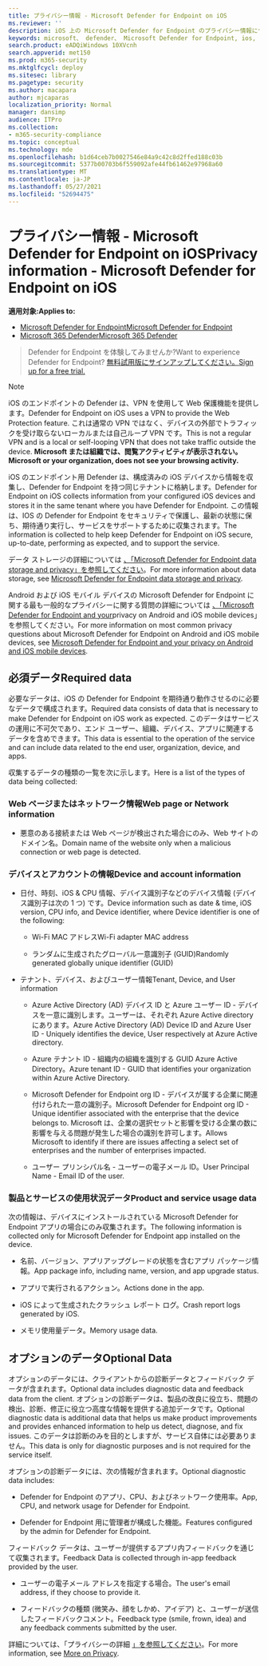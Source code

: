 ```yaml
---
title: プライバシー情報 - Microsoft Defender for Endpoint on iOS
ms.reviewer: ''
description: iOS 上の Microsoft Defender for Endpoint のプライバシー情報について説明します。
keywords: microsoft、 defender、 Microsoft Defender for Endpoint, ios, policy, overview
search.product: eADQiWindows 10XVcnh
search.appverid: met150
ms.prod: m365-security
ms.mktglfcycl: deploy
ms.sitesec: library
ms.pagetype: security
ms.author: macapara
author: mjcaparas
localization_priority: Normal
manager: dansimp
audience: ITPro
ms.collection:
- m365-security-compliance
ms.topic: conceptual
ms.technology: mde
ms.openlocfilehash: b1d64ceb7b0027546e84a9c42c8d2ffed188c03b
ms.sourcegitcommit: 5377b00703b6f559092afe44fb61462e97968a60
ms.translationtype: MT
ms.contentlocale: ja-JP
ms.lasthandoff: 05/27/2021
ms.locfileid: "52694475"
---
```

# <a name="privacy-information---microsoft-defender-for-endpoint-on-ios"></a><span data-ttu-id="ec2ce-104">プライバシー情報 - Microsoft Defender for Endpoint on iOS</span><span class="sxs-lookup"><span data-stu-id="ec2ce-104">Privacy information - Microsoft Defender for Endpoint on iOS</span></span>

<span data-ttu-id="ec2ce-105">**適用対象:**</span><span class="sxs-lookup"><span data-stu-id="ec2ce-105">**Applies to:**</span></span>
- [<span data-ttu-id="ec2ce-106">Microsoft Defender for Endpoint</span><span class="sxs-lookup"><span data-stu-id="ec2ce-106">Microsoft Defender for Endpoint</span></span>](https://go.microsoft.com/fwlink/p/?linkid=2154037)
- [<span data-ttu-id="ec2ce-107">Microsoft 365 Defender</span><span class="sxs-lookup"><span data-stu-id="ec2ce-107">Microsoft 365 Defender</span></span>](https://go.microsoft.com/fwlink/?linkid=2118804)

> <span data-ttu-id="ec2ce-108">Defender for Endpoint を体験してみませんか?</span><span class="sxs-lookup"><span data-stu-id="ec2ce-108">Want to experience Defender for Endpoint?</span></span> [<span data-ttu-id="ec2ce-109">無料試用版にサインアップしてください。</span><span class="sxs-lookup"><span data-stu-id="ec2ce-109">Sign up for a free trial.</span></span>](https://www.microsoft.com/microsoft-365/windows/microsoft-defender-atp?ocid=docs-wdatp-investigateip-abovefoldlink)

> [!NOTE]
> <span data-ttu-id="ec2ce-110">iOS のエンドポイントの Defender は、VPN を使用して Web 保護機能を提供します。</span><span class="sxs-lookup"><span data-stu-id="ec2ce-110">Defender for Endpoint on iOS uses a VPN to provide the Web Protection feature.</span></span> <span data-ttu-id="ec2ce-111">これは通常の VPN ではなく、デバイスの外部でトラフィックを受け取らないローカルまたは自己ループ VPN です。</span><span class="sxs-lookup"><span data-stu-id="ec2ce-111">This is not a regular VPN and is a local or self-looping VPN that does not take traffic outside the device.</span></span> <span data-ttu-id="ec2ce-112">**Microsoft または組織では、閲覧アクティビティが表示されない。**</span><span class="sxs-lookup"><span data-stu-id="ec2ce-112">**Microsoft or your organization, does not see your browsing activity.**</span></span>

<span data-ttu-id="ec2ce-113">iOS のエンドポイント用 Defender は、構成済みの iOS デバイスから情報を収集し、Defender for Endpoint を持つ同じテナントに格納します。</span><span class="sxs-lookup"><span data-stu-id="ec2ce-113">Defender for Endpoint on iOS collects information from your configured iOS devices and stores it in the same tenant where you have Defender for Endpoint.</span></span> <span data-ttu-id="ec2ce-114">この情報は、IOS の Defender for Endpoint をセキュリティで保護し、最新の状態に保ち、期待通り実行し、サービスをサポートするために収集されます。</span><span class="sxs-lookup"><span data-stu-id="ec2ce-114">The information is collected to help keep Defender for Endpoint on iOS secure, up-to-date, performing as expected, and to support the service.</span></span>

<span data-ttu-id="ec2ce-115">データ ストレージの詳細については [、「Microsoft Defender for Endpoint data storage and privacy」を参照してください](data-storage-privacy.md)。</span><span class="sxs-lookup"><span data-stu-id="ec2ce-115">For more information about data storage, see [Microsoft Defender for Endpoint data storage and privacy](data-storage-privacy.md).</span></span>


<span data-ttu-id="ec2ce-116">Android および iOS モバイル デバイスの Microsoft Defender for Endpoint に関する最も一般的なプライバシーに関する質問の詳細については [、「Microsoft Defender for Endpoint and your](https://support.microsoft.com/topic/microsoft-defender-for-endpoint-and-your-privacy-on-android-and-ios-mobile-devices-4109bc54-8ec5-4433-9c33-d359b75ac22a)privacy on Android and iOS mobile devices」を参照してください。</span><span class="sxs-lookup"><span data-stu-id="ec2ce-116">For more information on most common privacy questions about Microsoft Defender for Endpoint on Android and iOS mobile devices, see [Microsoft Defender for Endpoint and your privacy on Android and iOS mobile devices](https://support.microsoft.com/topic/microsoft-defender-for-endpoint-and-your-privacy-on-android-and-ios-mobile-devices-4109bc54-8ec5-4433-9c33-d359b75ac22a).</span></span>

## <a name="required-data"></a><span data-ttu-id="ec2ce-117">必須データ</span><span class="sxs-lookup"><span data-stu-id="ec2ce-117">Required data</span></span> 

<span data-ttu-id="ec2ce-118">必要なデータは、iOS の Defender for Endpoint を期待通り動作させるのに必要なデータで構成されます。</span><span class="sxs-lookup"><span data-stu-id="ec2ce-118">Required data consists of data that is necessary to make Defender for Endpoint on iOS work as expected.</span></span> <span data-ttu-id="ec2ce-119">このデータはサービスの運用に不可欠であり、エンド ユーザー、組織、デバイス、アプリに関連するデータを含めできます。</span><span class="sxs-lookup"><span data-stu-id="ec2ce-119">This data is essential to the operation of the service and can include data related to the end user, organization, device, and apps.</span></span> 

<span data-ttu-id="ec2ce-120">収集するデータの種類の一覧を次に示します。</span><span class="sxs-lookup"><span data-stu-id="ec2ce-120">Here is a list of the types of data being collected:</span></span> 

### <a name="web-page-or-network-information"></a><span data-ttu-id="ec2ce-121">Web ページまたはネットワーク情報</span><span class="sxs-lookup"><span data-stu-id="ec2ce-121">Web page or Network information</span></span> 

- <span data-ttu-id="ec2ce-122">悪意のある接続または Web ページが検出された場合にのみ、Web サイトのドメイン名。</span><span class="sxs-lookup"><span data-stu-id="ec2ce-122">Domain name of the website only when a malicious connection or web page is detected.</span></span> 

### <a name="device-and-account-information"></a><span data-ttu-id="ec2ce-123">デバイスとアカウントの情報</span><span class="sxs-lookup"><span data-stu-id="ec2ce-123">Device and account information</span></span> 

- <span data-ttu-id="ec2ce-124">日付、時刻、iOS & CPU 情報、デバイス識別子などのデバイス情報 (デバイス識別子は次の 1 つ) です。</span><span class="sxs-lookup"><span data-stu-id="ec2ce-124">Device information such as date & time, iOS version, CPU info, and Device identifier, where Device identifier is one of the following:</span></span> 

    - <span data-ttu-id="ec2ce-125">Wi-Fi MAC アドレス</span><span class="sxs-lookup"><span data-stu-id="ec2ce-125">Wi-Fi adapter MAC address</span></span> 

    - <span data-ttu-id="ec2ce-126">ランダムに生成されたグローバル一意識別子 (GUID)</span><span class="sxs-lookup"><span data-stu-id="ec2ce-126">Randomly generated globally unique identifier (GUID)</span></span> 

- <span data-ttu-id="ec2ce-127">テナント、デバイス、およびユーザー情報</span><span class="sxs-lookup"><span data-stu-id="ec2ce-127">Tenant, Device, and User information</span></span> 

    - <span data-ttu-id="ec2ce-128">Azure Active Directory (AD) デバイス ID と Azure ユーザー ID - デバイスを一意に識別します。ユーザーは、それぞれ Azure Active directory にあります。</span><span class="sxs-lookup"><span data-stu-id="ec2ce-128">Azure Active Directory (AD) Device ID and Azure User ID - Uniquely identifies the device, User respectively at Azure Active directory.</span></span> 

    - <span data-ttu-id="ec2ce-129">Azure テナント ID - 組織内の組織を識別する GUID Azure Active Directory。</span><span class="sxs-lookup"><span data-stu-id="ec2ce-129">Azure tenant ID - GUID that identifies your organization within Azure Active Directory.</span></span> 

    - <span data-ttu-id="ec2ce-130">Microsoft Defender for Endpoint org ID - デバイスが属する企業に関連付けられた一意の識別子。</span><span class="sxs-lookup"><span data-stu-id="ec2ce-130">Microsoft Defender for Endpoint org ID - Unique identifier associated with the enterprise that the device belongs to.</span></span> <span data-ttu-id="ec2ce-131">Microsoft は、企業の選択セットと影響を受ける企業の数に影響を与える問題が発生した場合の識別を許可します。</span><span class="sxs-lookup"><span data-stu-id="ec2ce-131">Allows Microsoft to identify if there are issues affecting a select set of enterprises and the number of enterprises impacted.</span></span> 

    - <span data-ttu-id="ec2ce-132">ユーザー プリンシパル名 - ユーザーの電子メール ID。</span><span class="sxs-lookup"><span data-stu-id="ec2ce-132">User Principal Name - Email ID of the user.</span></span> 

### <a name="product-and-service-usage-data"></a><span data-ttu-id="ec2ce-133">製品とサービスの使用状況データ</span><span class="sxs-lookup"><span data-stu-id="ec2ce-133">Product and service usage data</span></span> 

<span data-ttu-id="ec2ce-134">次の情報は、デバイスにインストールされている Microsoft Defender for Endpoint アプリの場合にのみ収集されます。</span><span class="sxs-lookup"><span data-stu-id="ec2ce-134">The following information is collected only for Microsoft Defender for Endpoint app installed on the device.</span></span> 

- <span data-ttu-id="ec2ce-135">名前、バージョン、アプリアップグレードの状態を含むアプリ パッケージ情報。</span><span class="sxs-lookup"><span data-stu-id="ec2ce-135">App package info, including name, version, and app upgrade status.</span></span> 

- <span data-ttu-id="ec2ce-136">アプリで実行されるアクション。</span><span class="sxs-lookup"><span data-stu-id="ec2ce-136">Actions done in the app.</span></span> 

- <span data-ttu-id="ec2ce-137">iOS によって生成されたクラッシュ レポート ログ。</span><span class="sxs-lookup"><span data-stu-id="ec2ce-137">Crash report logs generated by iOS.</span></span> 

- <span data-ttu-id="ec2ce-138">メモリ使用量データ。</span><span class="sxs-lookup"><span data-stu-id="ec2ce-138">Memory usage data.</span></span> 

## <a name="optional-data"></a><span data-ttu-id="ec2ce-139">オプションのデータ</span><span class="sxs-lookup"><span data-stu-id="ec2ce-139">Optional Data</span></span> 

<span data-ttu-id="ec2ce-140">オプションのデータには、クライアントからの診断データとフィードバック データが含まれます。</span><span class="sxs-lookup"><span data-stu-id="ec2ce-140">Optional data includes diagnostic data and feedback data from the client.</span></span> <span data-ttu-id="ec2ce-141">オプションの診断データは、製品の改良に役立ち、問題の検出、診断、修正に役立つ高度な情報を提供する追加データです。</span><span class="sxs-lookup"><span data-stu-id="ec2ce-141">Optional diagnostic data is additional data that helps us make product improvements and provides enhanced information to help us detect, diagnose, and fix issues.</span></span> <span data-ttu-id="ec2ce-142">このデータは診断のみを目的としますが、サービス自体には必要ありません。</span><span class="sxs-lookup"><span data-stu-id="ec2ce-142">This data is only for diagnostic purposes and is not required for the service itself.</span></span> 

<span data-ttu-id="ec2ce-143">オプションの診断データには、次の情報が含まれます。</span><span class="sxs-lookup"><span data-stu-id="ec2ce-143">Optional diagnostic data includes:</span></span> 

- <span data-ttu-id="ec2ce-144">Defender for Endpoint のアプリ、CPU、およびネットワーク使用率。</span><span class="sxs-lookup"><span data-stu-id="ec2ce-144">App, CPU, and network usage for Defender for Endpoint.</span></span> 

- <span data-ttu-id="ec2ce-145">Defender for Endpoint 用に管理者が構成した機能。</span><span class="sxs-lookup"><span data-stu-id="ec2ce-145">Features configured by the admin for Defender for Endpoint.</span></span> 

<span data-ttu-id="ec2ce-146">フィードバック データは、ユーザーが提供するアプリ内フィードバックを通じて収集されます。</span><span class="sxs-lookup"><span data-stu-id="ec2ce-146">Feedback Data is collected through in-app feedback provided by the user.</span></span> 

- <span data-ttu-id="ec2ce-147">ユーザーの電子メール アドレスを指定する場合。</span><span class="sxs-lookup"><span data-stu-id="ec2ce-147">The user's email address, if they choose to provide it.</span></span>

- <span data-ttu-id="ec2ce-148">フィードバックの種類 (微笑み、顔をしかめ、アイデア) と、ユーザーが送信したフィードバックコメント。</span><span class="sxs-lookup"><span data-stu-id="ec2ce-148">Feedback type (smile, frown, idea) and any feedback comments submitted by the user.</span></span> 

<span data-ttu-id="ec2ce-149">詳細については、「プライバシーの詳細 [」を参照してください](https://aka.ms/mdatpiosprivacystatement)。</span><span class="sxs-lookup"><span data-stu-id="ec2ce-149">For more information, see [More on Privacy](https://aka.ms/mdatpiosprivacystatement).</span></span>


